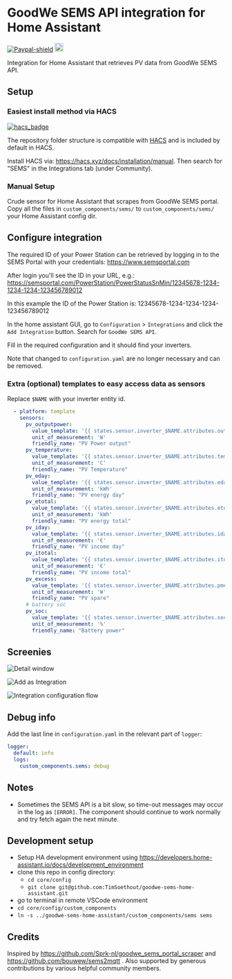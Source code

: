 # GoodWe SEMS API integration for Home Assistant

[![Paypal-shield]](https://www.paypal.com/donate?business=9NWEEX4P6998J&currency_code=EUR)
<a href="https://www.buymeacoffee.com/TimSoethout" target="_blank"><img src="https://cdn.buymeacoffee.com/buttons/default-orange.png" alt="Buy Me A Coffee" height="20"></a>

Integration for Home Assistant that retrieves PV data from GoodWe SEMS API.

## Setup

### Easiest install method via HACS

[![hacs_badge](https://img.shields.io/badge/HACS-Default-orange.svg?style=for-the-badge)](https://github.com/custom-components/hacs)

The repository folder structure is compatible with [HACS](https://hacs.xyz) and is included by default in HACS.

Install HACS via: https://hacs.xyz/docs/installation/manual.
Then search for "SEMS" in the Integrations tab (under Community).

### Manual Setup

Crude sensor for Home Assistant that scrapes from GoodWe SEMS portal. Copy all the files in `custom_components/sems/` to `custom_components/sems/` your Home Assistant config dir.

## Configure integration

The required ID of your Power Station can be retrieved by logging in to the SEMS Portal with your credentials:
https://www.semsportal.com

After login you'll see the ID in your URL, e.g.:
https://semsportal.com/PowerStation/PowerStatusSnMin/12345678-1234-1234-1234-123456789012

In this example the ID of the Power Station is: 12345678-1234-1234-1234-123456789012

In the home assistant GUI, go to `Configuration` > `Integrations` and click the `Add Integration` button. Search for `GoodWe SEMS API`.

Fill in the required configuration and it should find your inverters.

Note that changed to `configuration.yaml` are no longer necessary and can be removed.


### Extra (optional) templates to easy access data as sensors
Replace `$NAME` with your inverter entity id.
```yaml
  - platform: template
    sensors:
      pv_outputpower:
        value_template: '{{ states.sensor.inverter_$NAME.attributes.outputpower }}'
        unit_of_measurement: 'W'
        friendly_name: "PV Power output"
      pv_temperature:
        value_template: '{{ states.sensor.inverter_$NAME.attributes.tempperature }}'
        unit_of_measurement: 'C'
        friendly_name: "PV Temperature"
      pv_eday:
        value_template: '{{ states.sensor.inverter_$NAME.attributes.eday }}'
        unit_of_measurement: 'kWh'
        friendly_name: "PV energy day"
      pv_etotal:
        value_template: '{{ states.sensor.inverter_$NAME.attributes.etotal }}'
        unit_of_measurement: 'kWh'
        friendly_name: "PV energy total"
      pv_iday:
        value_template: '{{ states.sensor.inverter_$NAME.attributes.iday }}'
        unit_of_measurement: '€'
        friendly_name: "PV income day"
      pv_itotal:
        value_template: '{{ states.sensor.inverter_$NAME.attributes.itotal }}'
        unit_of_measurement: '€'
        friendly_name: "PV income total"
      pv_excess:
        value_template: '{{ states.sensor.inverter_$NAME.attributes.pmeter }}'
        unit_of_measurement: 'W'
        friendly_name: "PV spare"
      # battery soc
      pv_soc:
        value_template: '{{ states.sensor.inverter_$NAME.attributes.soc }}'
        unit_of_measurement: '%'
        friendly_name: "Battery power"
```

## Screenies

![Detail window](images/sems-details.webp)

![Add as Integration](images/search-integration.webp)

![Integration configuration flow](images/integration-flow.webp)

## Debug info

Add the last line in `configuration.yaml` in the relevant part of `logger`:

```yaml
logger:
  default: info
  logs:
    custom_components.sems: debug
```

## Notes

* Sometimes the SEMS API is a bit slow, so time-out messages may occur in the log as `[ERROR]`. The component should continue to work normally and try fetch again the next minute.

## Development setup

- Setup HA development environment using https://developers.home-assistant.io/docs/development_environment
- clone this repo in config directory:
  - `cd core/config`
  - `git clone git@github.com:TimSoethout/goodwe-sems-home-assistant.git`
- go to terminal in remote VSCode environment
- `cd core/config/custom_components`
- `ln -s ../goodwe-sems-home-assistant/custom_components/sems sems`

## Credits

Inspired by https://github.com/Sprk-nl/goodwe_sems_portal_scraper and https://github.com/bouwew/sems2mqtt .
Also supported by generous contributions by various helpful community members.

[Paypal-shield]: https://img.shields.io/badge/donate-paypal-blue.svg?style=flat-square&colorA=273133&colorB=b008bb "Paypal"
